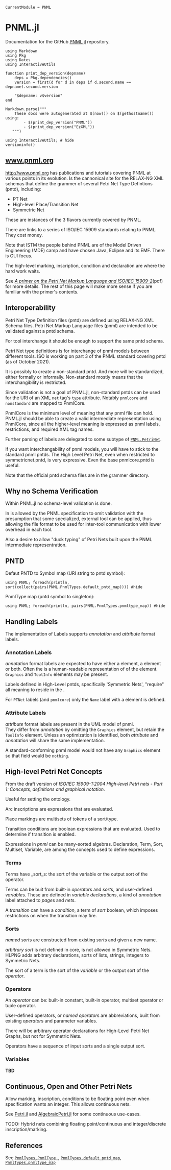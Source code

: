 ```@meta
CurrentModule = PNML
```

# PNML.jl

Documentation for the GitHub 
[PNML.jl](https://github.com/strangehurst/PNML.jl) repository.


```@eval
using Markdown
using Pkg
using Dates
using InteractiveUtils

function print_dep_version(depname)
    deps = Pkg.dependencies()
    version = first(d for d in deps if d.second.name == depname).second.version

    "$depname: v$version"
end

Markdown.parse("""
	These docs were autogenerated at $(now()) on $(gethostname()) using:
        - $(print_dep_version("PNML"))
	    - $(print_dep_version("EzXML"))
   """)
```

```@repl
using InteractiveUtils; # hide
versioninfo()
```

## www.pnml.org

<http://www.pnml.org> has publications and tutorials covering PNML at
various points in its evolution. Is the cannonical site for the
RELAX-NG XML schemas that define the grammer of several Petri Net Type Defintions (pntd),
including:
  - PT Net 
  - High-level Place/Transition Net
  - Symmetric Net

These are instances of the 3 flavors currently covered by PNML.

There are links to a series of ISO/IEC 15909 standards relating to PNML. They cost money.

Note that ISTM the people behind PNML are of the Model Driven Engineering (MDE) camp
and have chosen Java, Eclipse and its EMF. There is GUI focus.

The high-level marking, inscription, condition and declaration are where the hard work waits.

See [*A primer on the Petri Net Markup Language and ISO/IEC 15909-2*](https://www.pnml.org/papers/pnnl76.pdf)(pdf)
for more details. The rest of this page will make more sense if you are
familiar with the primer's contents.


## Interoperability

Petri Net Type Definition files (pntd) are defined using RELAX-NG XML Schema files.
Petri Net Markup Language files (pnml) are intended to be validated against a pntd schema.

For tool interchange it should be enough to support the same pntd schema.

Petri Net type definitions is for interchange of pnml models between different tools.
ISO is working on part 3 of the PNML standard covering pntd (as of October 2021).

It is possibly to create a non-standard pntd. And more will be standardized, either
formally or informally. Non-standard mostly means that the interchangibility is restricted.

Since validation is not a goal of PNML.jl, non-standard pntds can be used for the
URI of an XML `net` tag's `type` attribute. Notably `pnmlcore` and `nonstandard`
are mapped to PnmlCore.

PnmlCore is the minimum level of meaning that any pnml file can hold.
PNML.jl should be able to create a valid intermediate representation using PnmlCore,
since all the higher-level meaning is expressed as pnml labels, restrictions,
and required XML tag names.

Further parsing of labels are delegated to some subtype of [`PNML.PetriNet`](@ref).

If you want interchangability of pnml models, you will have to stick to
the standard pnml pntds. The High Level Petri Net, even when restricted to
symmetricnet.pntd, is very expressive. Even the base pnmlcore.pntd is useful.

Note that the official pntd schema files are in the grammer directory.

## Why no Schema Verification

Within PNML.jl no schema-level validation is done.

In is allowed by the PNML specification to omit validation with the presumption that
some specialized, external tool can be applied, thus allowing the file format to be
used for inter-tool communication with lower overhead in each tool.

Also a desire to allow "duck typing" of Petri Nets built upon the
PNML intermediate representration.

## PNTD

Defaut PNTD to Symbol map (URI string to pntd symbol):
```@example
using PNML; foreach(println, sort(collect(pairs(PNML.PnmlTypes.default_pntd_map)))) #hide
```

PnmlType map (pntd symbol to singleton):
```@example
using PNML; foreach(println, pairs(PNML.PnmlTypes.pnmltype_map)) #hide
```


## Handling Labels

The implementation of Labels supports _annotation_ and _attribute_ format labels.

### Annotation Labels

_annotation_ format labels are expected to have either a <text> element, 
a <structure> element or both. Often the <text> is a human-readable representation
of of the <structure> element. `Graphics` and `ToolInfo` elements may be present.

Labels defined in High-Level pntds, specifically 'Symmetric Nets',
"require" all meaning to reside in the <structure>.

For `PTNet` labels (and `pnmlcore`) only the `Name` label with a <etxt> element is defined. 

### Attribute Labels

_attribute_ format labels are present in the UML model of pnml.  
They differ from _annotation_ by omitting the `Graphics` element, 
but retain the `ToolInfo` element. Unless an optimization is identified,
both _attribute_ and _annotation_ will share the same implementation.

A standard-conforming pnml model would not have any `Graphics` element 
so that field would be `nothing`.

## High-level Petri Net Concepts

From the draft version of _ISO/IEC 15909-1:2004 High-level Petri nets -
Part 1: Concepts, definitions and graphical notation._

Useful for setting the ontology.

Arc inscriptions are expressions that are evaluated.

Place markings are multisets of tokens of a sort/type.

Transition conditions are boolean expressions that are evaluated. 
Used to determine if transition is enabled. 

Expressions in _pnml_ can be many-sorted algebras.
Declaration, Term, Sort, Multiset, Variable, are among the concepts
used to define expressions.


### Terms

Terms have _sort_s: the sort of the variable or the output sort of the operator.

Terms can be buit from built-in *operator*s and *sort*s, and user-defined *variable*s.
These are defined in *variable declaration*s, a kind of
*annotation* label attached to *page*s and *net*s.

A *transition* can have a *condition*, a term of *sort* boolean,
which imposes restrictions on when the transition may fire.

### Sorts

*named sort*s are constructed from existing *sort*s and given a new name.

*arbitrary sort* is not defined in core, is not allowed in Symmetric Nets.
HLPNG adds arbitrary declarations, sorts of lists, strings, integers to Symmetric Nets.

The sort of a term is the sort of the *variable* or the output sort of the *operator*.

### Operators

An *operator* can be:
built-in constant, built-in operator, multiset operator or tuple operator.

User-defined operators, or *named operator*s are abbreviations, built from
existing *operator*s and parameter variables.

There will be arbitrary operator declarations for High-Level Petri Net Graphs,
but not for Symmetric Nets.

Operators have a sequence of input sorts and a single output sort.

### Variables

__TBD__

## Continuous, Open and Other Petri Nets

Allow marking, inscription, conditions to be floating point even when specification
wants an integer. This allows continuous nets.

See [Petri.jl](https://github.com/mehalter/Petri.jl)
and [AlgebraicPetri.jl](https://github.com/AlgebraicJulia/AlgebraicPetri.jl)
for some continuous use-cases.

TODO: Hybrid nets combining floating point/continuous and integer/discrete
inscription/marking.


## References

See [`PnmlTypes.PnmlType `](@ref),
[`PnmlTypes.default_pntd_map`](@ref),
[`PnmlTypes.pnmltype_map`](@ref)
